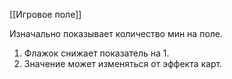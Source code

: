 [[Игровое поле]]

Изначально показывает количество мин на поле.
1. Флажок снижает показатель на 1.
2. Значение может изменяться от эффекта карт.